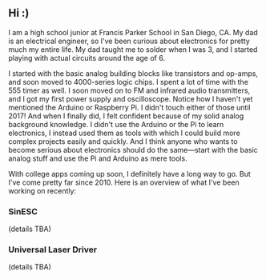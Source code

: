 ## Hi :)

I am a high school junior at Francis Parker School in San Diego, CA. My dad is an electrical engineer, so I've been curious about electronics for pretty much my entire life. My dad taught me to solder when I was 3, and I started playing with actual circuits around the age of 6.

I started with the basic analog building blocks like transistors and op-amps, and soon moved to 4000-series logic chips. I spent a lot of time with the 555 timer as well. I soon moved on to FM and infrared audio transmitters, and I got my first power supply and oscilloscope. Notice how I haven't yet mentioned the Arduino or Raspberry Pi. I didn't touch either of those until 2017! And when I finally did, I felt confident because of my solid analog background knowledge. I didn't use the Arduino or the Pi to learn electronics, I instead used them as tools with which I could build more complex projects easily and quickly. And I think anyone who wants to become serious about electronics should do the same—start with the basic analog stuff and use the Pi and Arduino as mere tools.

With college apps coming up soon, I definitely have a long way to go. But I've come pretty far since 2010. Here is an overview of what I've been working on recently:

### SinESC
(details TBA)

### Universal Laser Driver
(details TBA)
